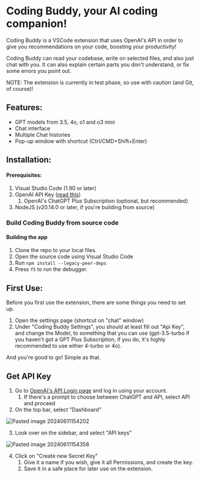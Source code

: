 # Coding Buddy, your AI coding companion!

Coding Buddy is a VSCode extension that uses OpenAI's API in order to give you recommendations on your code, boosting your productivity!

Coding Buddy can read your codebase, write on selected files, and also just chat with you. It can also explain certain parts you don't understand, or fix some errors you point out.

NOTE: The extension is currently in test phase, so use with caution (and Git, of course)!

## Features:

- GPT models from 3.5, 4o, o1 and o3 mini
- Chat interface
- Multiple Chat histories
- Pop-up window with shortcut (Ctrl/CMD+Shift+Enter)

## Installation:

#### Prerequisites:

1. Visual Studio Code (1.90 or later)
2. OpenAI API Key ([read this](#get-api-key))
   1. OpenAI's ChatGPT Plus Subscription (optional, but recommended)
3. NodeJS (v20.14.0 or later, if you're building from source)

### Build Coding Buddy from source code

#### Building the app

1. Clone the repo to your local files.
2. Open the source code using Visual Studio Code
3. Run `npm install --legacy-peer-deps`
4. Press `f5` to run the debugger.

## First Use:

Before you first use the extension, there are some things you need to set up.

1. Open the settings page (shortcut on "chat" window)
2. Under "Coding Buddy Settings", you should at least fill out "Api Key", and change the Model, to something that you can use (gpt-3.5-turbo if you haven't got a GPT Plus Subscription, if you do, it's highly recommended to use either 4-turbo or 4o).

And you're good to go! Simple as that.

## Get API Key

1. Go to [OpenAI's API Login page](https://platform.openai.com/login?launch) and log in using your account.
   1. If there's a prompt to choose between ChatGPT and API, select API and proceed
2. On the top bar, select "Dashboard"

![Pasted image 20240611154202](https://github.com/labs-agap2it/coding-buddy/assets/68194332/39437483-beda-4e72-904f-1e611a11ef0c)

3. Look over on the sidebar, and select "API keys"

![Pasted image 20240611154358](https://github.com/labs-agap2it/coding-buddy/assets/68194332/db0c80e9-3063-460f-98e8-a6d5ed0a49b1)

4. Click on "Create new Secret Key"
   1. Give it a name if you wish, give it all Permissions, and create the key.
   2. Save it in a safe place for later use on the extension.

